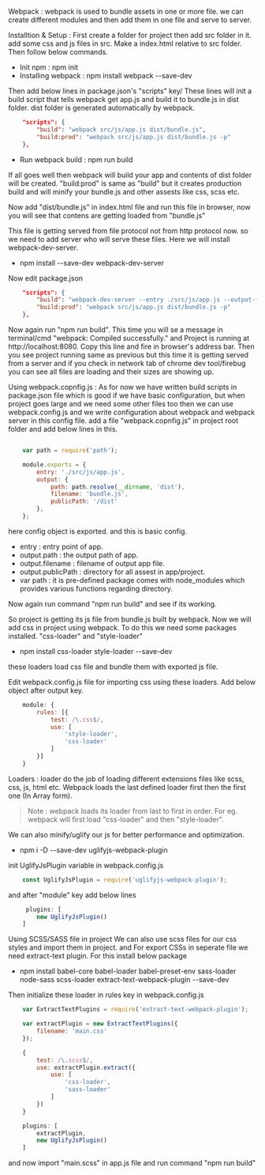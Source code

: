 Webpack : webpack is used to bundle assets in one or more file. we can create different modules and then add them in one file and serve to server.

Installtion & Setup : 
First create a folder for project then add src folder in it. add some css and js files in src. Make a index.html relative to src folder. Then follow below commands.

- Init npm : npm init
- Installing webpack : npm install webpack --save-dev

Then add below lines in package.json's "scripts" key/ These lines will init a build script that tells webpack get app.js and build it to bundle.js in dist folder. dist folder is generated automatically by webpack.

``` json
    "scripts": {
        "build": "webpack src/js/app.js dist/bundle.js",
        "build:prod": "webpack src/js/app.js dist/bundle.js -p"
    },
```

- Run webpack build : npm run build

If all goes well then webpack will build your app and contents of dist folder will be created. "build:prod" is same as "build" but it creates production build and will minify your bundle.js and other assests like css, scss etc.

Now add "dist/bundle.js" in index.html file and run this file in browser, now you will see that contens are getting loaded from "bundle.js"

This file is getting served from file protocol not from http protocol now. so we need to add server who will serve these files.
Here we will install webpack-dev-server.

- npm install --save-dev webpack-dev-server

Now edit package.json

``` json
    "scripts": {
        "build": "webpack-dev-server --entry ./src/js/app.js --output-filename ./dist/bundle.js",
        "build:prod": "webpack src/js/app.js dist/bundle.js -p"
    },
```

Now again run "npm run build". This time you will se a message in terminal/cmd "webpack: Compiled successfully." and Project is running at http://localhost:8080. Copy this line and fire in browser's address bar. Then you see project running same as previous but this time it is getting served from a server and if you check in network tab of chrome dev tool/firebug you can see all files are loading and their sizes are showing up.


Using webpack.copnfig.js : As for now we have written build scripts in package.json file which is good if we have basic configuration, but when project goes large and we need some other files too then we can use webpack.config.js and we write configuration about webpack and webpack server in this config file.
add a file "webpack.copnfig.js" in project root folder and add below lines in this.

``` javascript

    var path = require('path');

    module.exports = {
        entry: './src/js/app.js',
        output: {
            path: path.resolve(__dirname, 'dist'),
            filename: 'bundle.js',
            publicPath: '/dist'
        },
    };

```

here config object is exported. and this is basic config.
- entry : entry point of app.
- output.path : the output path of app.
- output.filename : filename of output app file.
- output.publicPath : directory for all assest in app/project.
- var path : it is pre-defined package comes with node_modules which provides various functions regarding directory.

Now again run command "npm run build" and see if its working.

So project is getting its js file from bundle.js built by webpack. Now we will add css in project using webpack. To do this we need some packages installed. "css-loader" and "style-loader"

- npm install css-loader style-loader --save-dev 

these loaders load css file and bundle them with exported js file.

Edit webpack.config.js file for importing css using these loaders.
Add below object after output key.
``` javascript
    module: {
        rules: [{
            test: /\.css$/,
            use: [
                'style-loader',
                'css-loader'
            ]
        }]
    }
```


Loaders : loader do the job of loading different extensions files like scss, css, js, html etc. Webpack loads the last defined loader first then the first one (In Array form). 

> Note : webpack loads its loader from last to first in order. For eg. webpack will first load "css-loader" and then "style-loader".

We can also minify/uglify our js for better performance and optimization.

- npm i -D --save-dev uglifyjs-webpack-plugin

init UglifyJsPlugin variable in webpack.config.js

``` javascript
    const UglifyJsPlugin = require('uglifyjs-webpack-plugin');
```

and after "module" key add below lines

``` javascript
     plugins: [
        new UglifyJsPlugin()
    ]
```

Using SCSS/SASS file in project 
We can also use scss files for our css styles and import them in project. and For export CSSs in seperate file we need extract-text plugin. For this install below package

- npm install babel-core babel-loader babel-preset-env sass-loader node-sass scss-loader extract-text-webpack-plugin --save-dev

Then initialize these loader in rules key in webpack.config.js

``` javascript
    var ExtractTextPlugins = require('extract-text-webpack-plugin');

    var extractPlugin = new ExtractTextPlugins({
        filename: 'main.css'
    });
```

``` javascript
    {
        test: /\.scss$/,
        use: extractPlugin.extract({
            use: [
                'css-loader',
                'sass-loader'
            ]
        })
    }
```

``` javascript
    plugins: [
        extractPlugin,
        new UglifyJsPlugin()
    ]
```

and now import "main.scss" in app.js file and run command "npm run build"